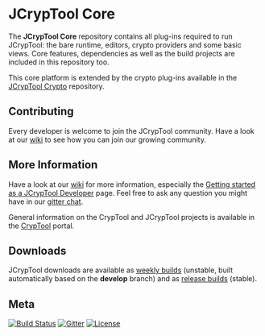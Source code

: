 JCrypTool Core
=======

The **JCrypTool Core** repository contains all plug-ins required to run JCrypTool: the bare runtime, editors, crypto providers and some basic views. Core features, dependencies as well as the build projects are included in this repository too.

This core platform is extended by the crypto plug-ins available in the [JCrypTool Crypto](https://github.com/jcryptool/crypto) repository.

## Contributing
Every developer is welcome to join the JCrypTool community. Have a look at our [wiki](https://github.com/jcryptool/core/wiki) to see how you can join our growing community.

## More Information
Have a look at our [wiki](https://github.com/jcryptool/core/wiki) for more information, especially the [Getting started as a JCrypTool Developer](https://github.com/jcryptool/core/wiki/Getting-started-as-a-JCrypTool-Developer) page. Feel free to ask any question you might have in our [gitter chat](https://gitter.im/dschadow/jcryptool).

General information on the CrypTool and JCrypTool projects is available in the [CrypTool](http://www.cryptool.org) portal.

## Downloads
JCrypTool downloads are available as [weekly builds](https://github.com/jcryptool/core/releases) (unstable, built automatically based on the **develop** branch) and as [release builds](https://www.cryptool.org/de/jct-downloads/stable) (stable).

## Meta
[![Build Status](https://travis-ci.org/jcryptool/core.svg)](https://travis-ci.org/jcryptool/core)
[![Gitter](http://img.shields.io/badge/gitter-join%20chat-1dce73.svg)](https://gitter.im/dschadow/jcryptool)
[![License](https://img.shields.io/badge/License-EPL%201.0-red.svg)](https://opensource.org/licenses/EPL-1.0)
